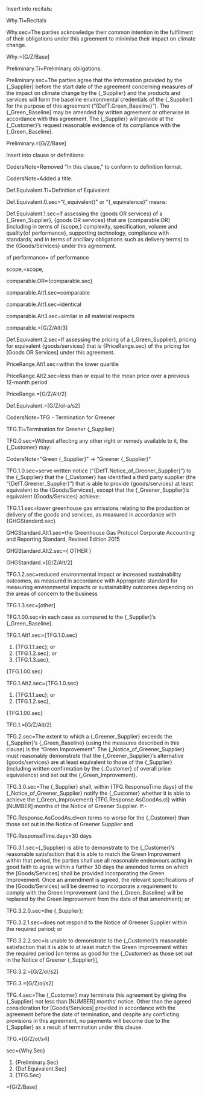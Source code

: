 
Insert into recitals:

Why.Ti=Recitals

Why.sec=The parties acknowledge their common intention in the fulfilment of their obligations under this agreement to minimise their impact on climate change.
 
Why.=[G/Z/Base]
  
Preliminary.Ti=Preliminary obligations:

Preliminary.sec=The parties agree that the information provided by the {_Supplier} before the start date of the agreement concerning measures of the impact on climate change by the {_Supplier} and the products and services will form the baseline environmental credentials of the {_Supplier} for the purpose of this agreement (“{DefT.Green_Baseline}”). The {_Green_Baseline} may be amended by written agreement or otherwise in accordance with this agreement. The {_Supplier} will provide at the {_Customer}’s request reasonable evidence of its compliance with the {_Green_Baseline}.
 
Preliminary.=[G/Z/Base]
  
Insert into clause or definitions:

CodersNote=Removed "In this clause," to conform to definition format.

CodersNote=Added a title.

Def.Equivalent.Ti=Definition of Equivalent

Def.Equivalent.0.sec=“{_equivalent}” or “{_equivalence}” means:

Def.Equivalent.1.sec=If assessing the {goods OR services} of a {_Green_Supplier}, {goods OR services} that are {comparable.OR} (including in terms of {scope,} complexity, specification, volume and quality{of performance}, supporting technology, compliance with standards, and in terms of ancillary obligations such as delivery terms) to the {Goods/Services} under this agreement.


of performance=&nbsp;of performance

scope,=scope,

comparable.OR={comparable.sec}

comparable.Alt1.sec=comparable

comparable.Alt1.sec=identical

comparable.Alt3.sec=similar in all material respects

comparable.=[G/Z/Alt/3]

Def.Equivalent.2.sec=If assessing the pricing of a {_Green_Supplier}, pricing for equivalent {goods/services} that is {PriceRange.sec} of the pricing for [Goods OR Services] under this agreement.

PriceRange.Alt1.sec=within the lower quartile

PriceRange.Alt2.sec=less than or equal to the mean price over a previous 12-month period

PriceRange.=[G/Z/Alt/2]

Def.Equivalent.=[G/Z/ol-a/s2]

CodersNote=TFG - Termination for Greener

TFG.Ti=Termination for Greener {_Supplier}

TFG.0.sec=Without affecting any other right or remedy available to it, the {_Customer} may:

CodersNote="Green {_Supplier}" -> "Greener {_Supplier}"

TFG.1.0.sec=serve written notice (“{DefT.Notice_of_Greener_Supplier}”) to the {_Supplier} that the {_Customer} has identified a third party supplier (the “{DefT.Greener_Supplier}”) that is able to provide {goods/services} at least equivalent to the {Goods/Services}, except that the {_Greener_Supplier}’s equivalent {Goods/Services} achieve:

TFG.1.1.sec=lower greenhouse gas emissions relating to the production or delivery of the goods and services, as measured in accordance with {GHGStandard.sec}

GHGStandard.Alt1.sec=the Greenhouse Gas Protocol Corporate Accounting and Reporting Standard, Revised Edition 2015

GHGStandard.Alt2.sec={ OTHER }

GHGStandard.=[G/Z/Alt/2]

TFG.1.2.sec=reduced environmental impact or increased sustainability outcomes, as measured in accordance with Appropriate standard for measuring environmental impacts or sustainability outcomes depending on the areas of concern to the business

TFG.1.3.sec=[other]

TFG.1.00.sec=in each case as compared to the {_Supplier}’s {_Green_Baseline}.

TFG.1.Alt1.sec={TFG.1.0.sec}<ol><li>{TFG.1.1.sec}; or</li><li>{TFG.1.2.sec}; or</li><li>{TFG.1.3.sec},</li></ol>{TFG.1.00.sec}

TFG.1.Alt2.sec={TFG.1.0.sec}<ol><li>{TFG.1.1.sec}; or</li><li>{TFG.1.2.sec},</li></ol>{TFG.1.00.sec}

TFG.1.=[G/Z/Alt/2]

TFG.2.sec=The extent to which a {_Greener_Supplier} exceeds the {_Supplier}’s {_Green_Baseline} (using the measures described in this clause) is the “Green Improvement”. The {_Notice_of_Greener_Supplier} must reasonably demonstrate that the {_Greener_Supplier}’s alternative {goods/services} are at least equivalent to those of the {_Supplier} (including written confirmation by the {_Customer} of overall price equivalence) and set out the {_Green_Improvement}.

TFG.3.0.sec=The {_Supplier} shall, within {TFG.ResponseTime.days} of the {_Notice_of_Greener_Supplier} notify the {_Customer} whether it is able to achieve the {_Green_Improvement} {TFG.Response.AsGoodAs.cl} within [NUMBER] months of the Notice of Greener Supplier. If:-

TFG.Response.AsGoodAs.cl=on terms no worse for the {_Customer} than those set out in the Notice of Greener Supplier and

TFG.ResponseTime.days=30 days

TFG.3.1.sec={_Supplier} is able to demonstrate to the {_Customer}’s reasonable satisfaction that it is able to match the Green Improvement within that period, the parties shall use all reasonable endeavours acting in good faith to agree within a further 30 days the amended terms on which the [Goods/Services] shall be provided incorporating the Green Improvement. Once an amendment is agreed, the relevant specifications of the [Goods/Services] will be deemed to incorporate a requirement to comply with the Green Improvement (and the {_Green_Baseline} will be replaced by the Green Improvement from the date of that amendment); or

TFG.3.2.0.sec=the {_Supplier};


TFG.3.2.1.sec=does not respond to the Notice of Greener Supplier within the required period; or

TFG.3.2.2.sec=is unable to demonstrate to the {_Customer}’s reasonable satisfaction that it is able to at least match the Green Improvement within the required period [on terms as good for the {_Customer} as those set out in the Notice of Greener {_Supplier}],

TFG.3.2.=[G/Z/ol/s2]

TFG.3.=[G/Z/ol/s2]

TFG.4.sec=The {_Customer} may terminate this agreement by giving the {_Supplier} not less
than [NUMBER] months’ notice. Other than the agreed consideration for [Goods/Services] provided in accordance with the agreement before the date of termination, and despite any conflicting provisions in this agreement, no payments will become due to the {_Supplier} as a result of termination under this clause.

TFG.=[G/Z/ol/s4]

sec={Why.Sec}<ol><li>{Preliminary.Sec}</li><li>{Def.Equivalent.Sec}</li><li>{TFG.Sec}</li></ol>

=[G/Z/Base]